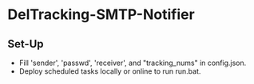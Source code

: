 # DelTracking-SMTP-Notifier
## Set-Up
- Fill 'sender', 'passwd', 'receiver', and "tracking_nums" in config.json.
- Deploy scheduled tasks locally or online to run run.bat.
